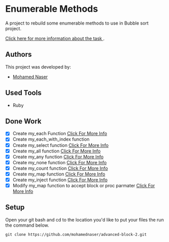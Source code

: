 # Enumerable Methods

A project to rebuild some enumerable methods to use in Bubble sort project.

[Click here for more information about the task ](https://www.theodinproject.com/courses/ruby-programming/lessons/advanced-building-blocks).

## Authors

This project was developed by:

- [Mohamed Naser](https://www.linkedin.com/in/mohamednaseramein/)

## Used Tools

- Ruby

## Done Work

- [x] Create my_each Function [Click For More Info](https://ruby-doc.org/core-2.6.5/Enumerable.html#method-i-map)
- [x] Create my_each_with_index function
- [x] Create my_select function [Click For More Info](https://ruby-doc.org/core-2.6.5/Enumerable.html#method-i-select)
- [x] Create my_all function [Click For More Info](https://ruby-doc.org/core-2.6.5/Enumerable.html#method-i-all-3F)
- [x] Create my_any function [Click For More Info](https://ruby-doc.org/core-2.6.5/Enumerable.html#method-i-any-3F)
- [x] Create my_none function [Click For More Info](https://ruby-doc.org/core-2.6.5/Enumerable.html#method-i-none-3F)
- [x] Create my_count function [Click For More Info](https://ruby-doc.org/core-2.6.5/Enumerable.html#method-i-count)
- [x] Create my_map function [Click For More Info](https://ruby-doc.org/core-2.6.5/Enumerable.html#method-i-map)
- [x] Create my_inject function [Click For More Info](https://ruby-doc.org/core-2.6.5/Enumerable.html#method-i-inject)
- [x] Modify my_map function to accept block or proc parmater [Click For More Info]()

## Setup

Open your git bash and cd to the location you'd like to put your files the run the command below.

```console
git clone https://github.com/mohamednaser/advanced-block-2.git
```
